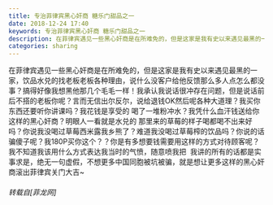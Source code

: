 ```yaml
---
title: 专治菲律宾黑心奸商 糖乐门甜品之一
date: 2018-12-24 17:40
keywords: 专治菲律宾黑心奸商 糖乐门甜品之一
description: 在菲律宾遇见一些黑心奸商是在所难免的，但是这家是我有史以来遇见最黑的一家，饮品水兑的找老板老板各种理由，说什么没客户给他反馈那么多人点怎么都没事？搞得好像我想黑他那几个毛毛一样！我承认我说话很冲存在问题，但是说话前后不搭的老板你呢？言而无信出尔反尔，说给退钱OK然后呢各种大道理？我买你东西还要听你讲课吗？我花钱是享受的 喝了一堆粉冲水？我凭什么血汗钱送给你这样的黑心奸商？明眼人一看就是水兑的 那里来的草莓的样子喝都喝不出来好吗？你说我没喝过草莓西米露我乡熊了？难道我没喝过草莓榨的饮品吗？你说的话骗傻子呢？我180P买你这个？？你是有多想要钱需要用这样的方式对待顾客呢？我不知道我该用什么方式表达我当时的气愤，随意喷我把  我讲的所有的话都是实事求是，绝无一句虚假，不想更多中国同胞被坑被骗，就是想让更多这样的黑心奸商滚出菲律宾关门大吉~
categories: sharing
---
```

<td class="t_f" id="postmessage_2548865">

在菲律宾遇见一些黑心奸商是在所难免的，但是这家是我有史以来遇见最黑的一家，饮品水兑的找老板老板各种理由，说什么没客户给他反馈那么多人点怎么都没事？搞得好像我想黑他那几个毛毛一样！我承认我说话很冲存在问题，但是说话前后不搭的老板你呢？言而无信出尔反尔，说给退钱OK然后呢各种大道理？我买你东西还要听你讲课吗？我花钱是享受的 喝了一堆粉冲水？我凭什么血汗钱送给你这样的黑心奸商？明眼人一看就是水兑的 那里来的草莓的样子喝都喝不出来好吗？你说我没喝过草莓西米露我乡熊了？难道我没喝过草莓榨的饮品吗？你说的话骗傻子呢？我180P买你这个？？你是有多想要钱需要用这样的方式对待顾客呢？我不知道我该用什么方式表达我当时的气愤，随意喷我把  我讲的所有的话都是实事求是，绝无一句虚假，不想更多中国同胞被坑被骗，就是想让更多这样的黑心奸商滚出菲律宾关门大吉~</td>
###### 转载自[菲龙网]